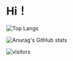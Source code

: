 # Hi！


![Top Langs](https://github-readme-stats.vercel.app/api/top-langs/?username=wangxz01)

![Anurag's GitHub stats](https://github-readme-stats.vercel.app/api?username=wangxz01)


![visitors](https://visitor-badge.glitch.me/badge?page_id=wangxz01&left_color=green&right_color=red)
